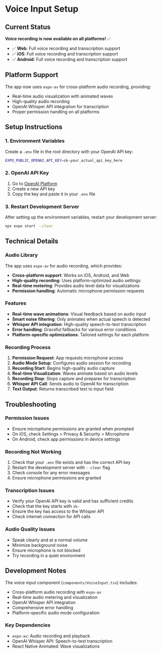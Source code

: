# Voice Input Setup

## Current Status

**Voice recording is now available on all platforms!** ✅

- ✅ **Web**: Full voice recording and transcription support
- ✅ **iOS**: Full voice recording and transcription support  
- ✅ **Android**: Full voice recording and transcription support

## Platform Support

The app now uses `expo-av` for cross-platform audio recording, providing:
- Real-time audio visualization with animated waves
- High-quality audio recording
- OpenAI Whisper API integration for transcription
- Proper permission handling on all platforms

## Setup Instructions

### 1. Environment Variables

Create a `.env` file in the root directory with your OpenAI API key:

```bash
EXPO_PUBLIC_OPENAI_API_KEY=sk-your_actual_api_key_here
```

### 2. OpenAI API Key

1. Go to [OpenAI Platform](https://platform.openai.com/api-keys)
2. Create a new API key
3. Copy the key and paste it in your `.env` file

### 3. Restart Development Server

After setting up the environment variables, restart your development server:

```bash
npx expo start --clear
```

## Technical Details

### Audio Library

The app uses `expo-av` for audio recording, which provides:
- **Cross-platform support**: Works on iOS, Android, and Web
- **High-quality recording**: Uses platform-optimized audio settings
- **Real-time metering**: Provides audio level data for visualizations
- **Permission handling**: Automatic microphone permission requests

### Features

- **Real-time wave animations**: Visual feedback based on audio input
- **Smart noise filtering**: Only animates when actual speech is detected
- **Whisper API integration**: High-quality speech-to-text transcription
- **Error handling**: Graceful fallbacks for various error conditions
- **Platform-specific optimizations**: Tailored settings for each platform

### Recording Process

1. **Permission Request**: App requests microphone access
2. **Audio Mode Setup**: Configures audio session for recording
3. **Recording Start**: Begins high-quality audio capture
4. **Real-time Visualization**: Waves animate based on audio levels
5. **Recording Stop**: Stops capture and prepares for transcription
6. **Whisper API Call**: Sends audio to OpenAI for transcription
7. **Text Output**: Returns transcribed text to input field

## Troubleshooting

### Permission Issues
- Ensure microphone permissions are granted when prompted
- On iOS, check Settings > Privacy & Security > Microphone
- On Android, check app permissions in device settings

### Recording Not Working
1. Check that your `.env` file exists and has the correct API key
2. Restart the development server with `--clear` flag
3. Check console for any error messages
4. Ensure microphone permissions are granted

### Transcription Issues
- Verify your OpenAI API key is valid and has sufficient credits
- Check that the key starts with `sk-`
- Ensure the key has access to the Whisper API
- Check internet connection for API calls

### Audio Quality Issues
- Speak clearly and at a normal volume
- Minimize background noise
- Ensure microphone is not blocked
- Try recording in a quiet environment

## Development Notes

The voice input component (`components/VoiceInput.tsx`) includes:
- Cross-platform audio recording with `expo-av`
- Real-time audio metering and visualization
- OpenAI Whisper API integration
- Comprehensive error handling
- Platform-specific audio mode configuration

### Key Dependencies
- `expo-av`: Audio recording and playback
- OpenAI Whisper API: Speech-to-text transcription
- React Native Animated: Wave visualizations 